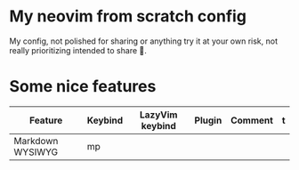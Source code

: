 # My neovim from scratch config

My config, not polished for sharing or anything try it at your own risk, not really prioritizing intended to share 🤷.

# Some nice features

| Feature          | Keybind | LazyVim keybind | Plugin | Comment | t   |
| ---------------- | ------- | --------------- | ------ | ------- | --- |
| Markdown WYSIWYG | <l>mp   |                 |        |         |
